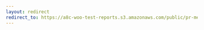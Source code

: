 ```yaml
---
layout: redirect
redirect_to: https://a8c-woo-test-reports.s3.amazonaws.com/public/pr-merge/38264/e2e/index.html
---
```

